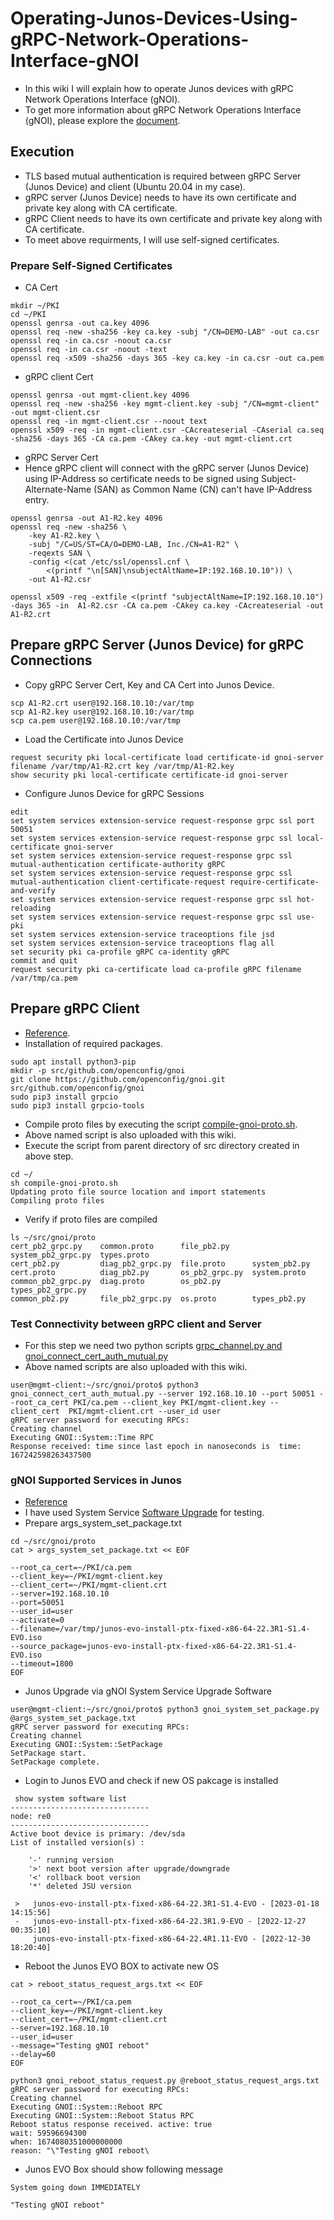 # Operating-Junos-Devices-Using-gRPC-Network-Operations-Interface-gNOI
* In this wiki I will explain how to operate Junos devices with gRPC Network Operations Interface (gNOI).
* To get more information about gRPC Network Operations Interface (gNOI), please explore the [document](https://grpc.io/).
## Execution
* TLS based mutual authentication  is required between gRPC Server (Junos Device) and client (Ubuntu 20.04 in my case).
* gRPC server (Junos Device) needs to have its  own certificate and private key along with CA certificate.
* gRPC Client needs to have its own certificate and private key along with CA certificate.
* To meet above requirments, I will use self-signed certificates.
### Prepare  Self-Signed Certificates
* CA Cert
```
mkdir ~/PKI
cd ~/PKI
openssl genrsa -out ca.key 4096
openssl req -new -sha256 -key ca.key -subj "/CN=DEMO-LAB" -out ca.csr
openssl req -in ca.csr -noout ca.csr
openssl req -in ca.csr -noout -text
openssl req -x509 -sha256 -days 365 -key ca.key -in ca.csr -out ca.pem
```
* gRPC client Cert
```
openssl genrsa -out mgmt-client.key 4096
openssl req -new -sha256 -key mgmt-client.key -subj "/CN=mgmt-client" -out mgmt-client.csr
openssl req -in mgmt-client.csr --noout text
openssl x509 -req -in mgmt-client.csr -CAcreateserial -CAserial ca.seq -sha256 -days 365 -CA ca.pem -CAkey ca.key -out mgmt-client.crt
```
* gRPC Server Cert
* Hence gRPC client will connect with the gRPC server (Junos Device) using IP-Address so certificate needs to be signed using Subject-Alternate-Name (SAN) as Common Name (CN) can't have IP-Address entry. 
```
openssl genrsa -out A1-R2.key 4096 
openssl req -new -sha256 \
    -key A1-R2.key \
    -subj "/C=US/ST=CA/O=DEMO-LAB, Inc./CN=A1-R2" \
    -reqexts SAN \
    -config <(cat /etc/ssl/openssl.cnf \
        <(printf "\n[SAN]\nsubjectAltName=IP:192.168.10.10")) \
    -out A1-R2.csr

openssl x509 -req -extfile <(printf "subjectAltName=IP:192.168.10.10") -days 365 -in  A1-R2.csr -CA ca.pem -CAkey ca.key -CAcreateserial -out  A1-R2.crt 
```
## Prepare gRPC Server (Junos Device) for gRPC Connections
* Copy gRPC Server Cert, Key and CA Cert into Junos Device.
```
scp A1-R2.crt user@192.168.10.10:/var/tmp
scp A1-R2.key user@192.168.10.10:/var/tmp
scp ca.pem user@192.168.10.10:/var/tmp
```
* Load the Certificate into Junos Device 
```
request security pki local-certificate load certificate-id gnoi-server filename /var/tmp/A1-R2.crt key /var/tmp/A1-R2.key
show security pki local-certificate certificate-id gnoi-server
```
* Configure Junos Device for gRPC Sessions
```
edit
set system services extension-service request-response grpc ssl port 50051
set system services extension-service request-response grpc ssl local-certificate gnoi-server
set system services extension-service request-response grpc ssl mutual-authentication certificate-authority gRPC
set system services extension-service request-response grpc ssl mutual-authentication client-certificate-request require-certificate-and-verify
set system services extension-service request-response grpc ssl hot-reloading
set system services extension-service request-response grpc ssl use-pki
set system services extension-service traceoptions file jsd
set system services extension-service traceoptions flag all
set security pki ca-profile gRPC ca-identity gRPC
commit and quit
request security pki ca-certificate load ca-profile gRPC filename /var/tmp/ca.pem 
```
## Prepare gRPC Client 
 
* [Reference](https://www.juniper.net/documentation/us/en/software/junos/grpc-network-services/topics/topic-map/gnoi-services-configuring.html).
* Installation of required packages.
```
sudo apt install python3-pip
mkdir -p src/github.com/openconfig/gnoi
git clone https://github.com/openconfig/gnoi.git src/github.com/openconfig/gnoi
sudo pip3 install grpcio
sudo pip3 install grpcio-tools
```
* Compile proto files by executing the script [compile-gnoi-proto.sh](https://www.juniper.net/documentation/us/en/software/junos/grpc-network-services/topics/topic-map/gnoi-services-configuring.html).
* Above named script is also uploaded with this wiki.
* Execute the script from parent directory of src directory created in above step.
```
cd ~/
sh compile-gnoi-proto.sh
Updating proto file source location and import statements
Compiling proto files
```
* Verify if proto files are compiled
```
ls ~/src/gnoi/proto
cert_pb2_grpc.py    common.proto      file_pb2.py     system_pb2_grpc.py  types.proto
cert_pb2.py         diag_pb2_grpc.py  file.proto      system_pb2.py
cert.proto          diag_pb2.py       os_pb2_grpc.py  system.proto
common_pb2_grpc.py  diag.proto        os_pb2.py       types_pb2_grpc.py
common_pb2.py       file_pb2_grpc.py  os.proto        types_pb2.py
```

### Test Connectivity between gRPC client and Server 
* For this step we need two python scripts [grpc_channel.py and gnoi_connect_cert_auth_mutual.py](https://www.juniper.net/documentation/us/en/software/junos/grpc-network-services/topics/topic-map/gnoi-services-configuring.html)
* Above named scripts are also uploaded with this wiki.
```
user@mgmt-client:~/src/gnoi/proto$ python3 gnoi_connect_cert_auth_mutual.py --server 192.168.10.10 --port 50051 --root_ca_cert PKI/ca.pem --client_key PKI/mgmt-client.key --client_cert  PKI/mgmt-client.crt --user_id user
gRPC server password for executing RPCs:
Creating channel
Executing GNOI::System::Time RPC
Response received: time since last epoch in nanoseconds is  time: 167242598263437500
```
### gNOI Supported Services in Junos
* [Reference](https://www.juniper.net/documentation/us/en/software/junos/grpc-network-services/topics/topic-map/gnoi-services-overview.html)
* I have used System Service [Software Upgrade](https://www.juniper.net/documentation/us/en/software/junos/grpc-network-services/topics/topic-map/gnoi-system-service.html#id-upgrade-software) for testing. 
* Prepare args_system_set_package.txt
```
cd ~/src/gnoi/proto
cat > args_system_set_package.txt << EOF

--root_ca_cert=~/PKI/ca.pem
--client_key=~/PKI/mgmt-client.key
--client_cert=~/PKI/mgmt-client.crt
--server=192.168.10.10
--port=50051
--user_id=user
--activate=0
--filename=/var/tmp/junos-evo-install-ptx-fixed-x86-64-22.3R1-S1.4-EVO.iso
--source_package=junos-evo-install-ptx-fixed-x86-64-22.3R1-S1.4-EVO.iso
--timeout=1800
EOF
```
* Junos  Upgrade via gNOI System Service Upgrade Software
```
user@mgmt-client:~/src/gnoi/proto$ python3 gnoi_system_set_package.py @args_system_set_package.txt 
gRPC server password for executing RPCs: 
Creating channel
Executing GNOI::System::SetPackage
SetPackage start.
SetPackage complete.
```
* Login to Junos EVO and check if new OS pakcage is installed

```
 show system software list
-------------------------------
node: re0
-------------------------------
Active boot device is primary: /dev/sda
List of installed version(s) :

    '-' running version
    '>' next boot version after upgrade/downgrade
    '<' rollback boot version
    '*' deleted JSU version

 >   junos-evo-install-ptx-fixed-x86-64-22.3R1-S1.4-EVO - [2023-01-18 14:15:56]
 -   junos-evo-install-ptx-fixed-x86-64-22.3R1.9-EVO - [2022-12-27 00:35:10]
     junos-evo-install-ptx-fixed-x86-64-22.4R1.11-EVO - [2022-12-30 18:20:40]
``` 
* Reboot the Junos EVO BOX to activate new OS

```
cat > reboot_status_request_args.txt << EOF

--root_ca_cert=~/PKI/ca.pem
--client_key=~/PKI/mgmt-client.key
--client_cert=~/PKI/mgmt-client.crt
--server=192.168.10.10
--user_id=user
--message="Testing gNOI reboot"
--delay=60
EOF

python3 gnoi_reboot_status_request.py @reboot_status_request_args.txt
gRPC server password for executing RPCs:
Creating channel
Executing GNOI::System::Reboot RPC
Executing GNOI::System::Reboot Status RPC
Reboot status response received. active: true
wait: 59596694300
when: 1674080351000000000
reason: "\"Testing gNOI reboot\
```
* Junos EVO Box should show following message

```
System going down IMMEDIATELY

"Testing gNOI reboot"
```
